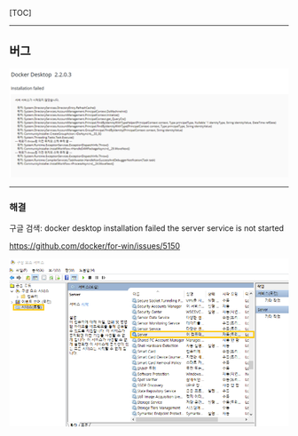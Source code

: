 [TOC]

---

## 버그

![1582607733686](assets/1582607733686.png)

---

### 해결

구글 검색: docker desktop installation failed the server service is not started

https://github.com/docker/for-win/issues/5150

![1582607764722](assets/1582607764722.png)

